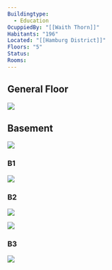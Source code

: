 ```yaml
---
Buildingtype:
  - Education
OcuppiedBy: "[[Waith Thorn]]"
Habitants: "196"
Located: "[[Hamburg District]]"
Floors: "5"
Status: 
Rooms:
---
```

## General Floor

![](https://i.imgur.com/N4B4n5u.png)


## Basement

![](https://i.imgur.com/nGyVAiL.png)

### B1

![](https://i.imgur.com/EgFJjlg.png)


### B2

![](https://i.imgur.com/CAkysBa.png)


![](https://i.imgur.com/zpTHOpW.png)

### B3

![](https://i.imgur.com/wlvHkrf.png)
